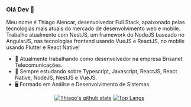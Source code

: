 ### Olá Dev 👋

Meu nome é Thiago Alencar, desenvolvedor Full Stack, apaixonado pelas tecnologias mais atuais do mercado de desenvolvimento web e mobile. Trabalho atualmente com NestJS, um framework do NodeJS baseado no AngularJS, nas tecnologias frontend usando VueJS e ReactJS, no mobile usando Flutter e React Native!

- 🔭 Atualmente trabalhando como desenvolvedor na empresa Brisanet Telecomunicações.
- 🌱 Sempre estudando sobre Typescript, Javascript, ReactJS, React Native, NodeJS, NestJS e VueJS.
- 🖥 Formado em Análise e Desenvolvimento de Sistemas.


<div align="center" >

[![Thiago's github stats](https://github-readme-stats.vercel.app/api?username=ThiagoAlencar12&show_icons=true&theme=dracula)](https://github.com/anuraghazra/github-readme-stats)
[![Top Langs](https://github-readme-stats.vercel.app/api/top-langs/?username=ThiagoAlencar12&layout=compact)](https://github.com/anuraghazra/github-readme-stats)
</div>